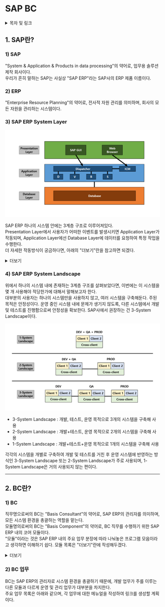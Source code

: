 # SAP BC

<details>
<summary>목차 및 링크</summary>
<div markdown="1">

> [1. SAP란?](https://github.com/KaJaeHyeob/SAP_BC#1-sap%EB%9E%80)    
> > [1) SAP](https://github.com/KaJaeHyeob/SAP_BC#1-sap)    
> > [2) ERP](https://github.com/KaJaeHyeob/SAP_BC#2-erp)    
> > [3) SAP ERP System Layer](https://github.com/KaJaeHyeob/SAP_BC#3-sap-erp-system-layer)    
> > [4) SAP ERP System Landscape](https://github.com/KaJaeHyeob/SAP_BC#4-sap-erp-system-landscape)    
> 
> [2. BC란?](https://github.com/KaJaeHyeob/SAP_BC#2-bc%EB%9E%80)    
> > [1) BC](https://github.com/KaJaeHyeob/SAP_BC#1-bc)    
> > [2) BC 업무](https://github.com/KaJaeHyeob/SAP_BC#2-bc-%EC%97%85%EB%AC%B4)    

</div>
</details>

## 1. SAP란?

### 1) SAP

 "System & Application & Products in data processing"의 약어로, 업무용 솔루션 제작 회사이다.    
 우리가 흔히 말하는 SAP는 사실상 "SAP ERP"라는 SAP사의 ERP 제품 이름이다.    

### 2) ERP

 "Enterprise Resource Planning"의 약어로, 전사적 자원 관리를 의미하며, 회사의 모든 자원을 관리하는 시스템이다.    

### 3) SAP ERP System Layer

![Untitled](./image/Untitled.png)

 SAP ERP 하나의 시스템 안에는 3계층 구조로 이루어져있다.    
 Presentation Layer에서 사용자가 어떠한 이벤트를 발생시키면 Application Layer가 작동되며, Application Layer에선 Database Layer에 데이터를 요청하여 특정 작업을 수행한다.   
 더 자세한 작동방식이 궁금하다면, 아래의 "더보기"란을 참고하면 되겠다.   

<details>
<summary>더보기</summary>
<div markdown="1">

>  3계층 중에서 어렵게 느껴질 수도 있는 부분인 Application Layer에 대해서 좀 더 자세하게 작성해보도록 하겠다.    
>  BC 직무가 아니라면 굳이 볼 필요 없는 부분이다.    
> 
>  Application Layer의 중요한 구성요소 두 가지는 DP(Dispatcher), WP(Work Process)이다.    
>  DP는 사용자가 발생시킨 이벤트와 부합하는 WP로 해당 작업을 분배시키는 역할을 한다.    
>  WP는 각 작업을 수행하는 프로세스로, 대표적으로 DVBS 네 가지 유형이 존재한다.    
>  - D : "Dialog WP"의 약자로, 대부분의 조회 또는 연산 작업을 수행    
>  - V : "Update WP"의 약자로, Database 업데이트에 관한 작업을 수행    
>  - B : "Background WP"의 약자로, 작동 프로그램 및 변수와 실행시각 등을 설정하여 사용자와 추가적인 상호작용이 필요없는 작업을 수행    
>  - S : "Spool WP"의 약자로, 출력 요청 시 데이터를 프린터에 전달하는 작업을 수행    
> 
>  위의 내용은 하나의 Application Server를 사용한다는 가정하에 작성한 것이고, 서버가 여러 대일 경우에는 조금 더 복잡해진다.    
> 
> ![Untitled1](./image/Untitled1.png)
> 
>  서버가 여러 대일 경우에는 ASCS(ABAP System Central Service)가 락 테이블 관리 및 로드밸런싱 관리 역할을 해주는데, ASCS를 포함하는 하나의 서버를 PAS(Primary Application Server)라 하고, 그 외 나머지 서버들을 AAS(Additional Application Server)라고 한다.    
>  ASCS의 ES(Enqueue Server)에서는 서버간의 락을 방지하기 위해 통합 락 테이블을 관리하고, MS(Message Server)에서는 서버들의 DP와 통신하면서 로드밸런싱을 관리한다.    
> 
>  - 사실 SAP사에서 PAS와 ASCS를 완벽히 분리시켰기 때문에, PAS와 AAS 둘 사이에는 전혀 차이가 없다고 한다. 하지만, NetWeaver 7.0 이하 버전까지는 현재의 PAS와 ASCS가 합쳐진 CI(Central Instance), 현재의 AAS인 DI(Dialog Instance) 개념을 사용했기 때문에 대부분의 사용자들이 PAS와 AAS 둘을 구별하여 사용한다.    

</div>
</details>

### 4) SAP ERP System Landscape

 위에서 하나의 시스템 내에 존재하는 3계층 구조를 살펴보았다면, 이번에는 이 시스템을 몇 개 사용해야 적당한가에 대해서 말해보고자 한다.    
 대부분의 사용자는 하나의 시스템만을 사용하지 않고, 여러 시스템을 구축해둔다. 주된 목적은 안정성이다. 운영 중인 시스템 내에 문제가 생기지 않도록, 다른 시스템에서 개발 및 테스트를 진행함으로써 안정성을 확보한다. SAP사에서 권장하는 건 3-System Landscape이다.    

![Untitled2](./image/Untitled2.png)

 - 3-System Landscape : 개발, 테스트, 운영 목적으로 3개의 시스템을 구축해 사용
 - 2-System Landscape : 개발+테스트, 운영 목적으로 2개의 시스템을 구축해 사용
 - 1-System Landscape : 개발+테스트+운영 목적으로 1개의 시스템을 구축해 사용

 각각의 시스템을 개별로 구축하여 개발 및 테스트를 거친 후 운영 시스템에 반영하는 방식인 3-System Landscape 또는 2-System Landscape가 주로 사용되며, 1-System Landscape은 거의 사용되지 않는 편이다.    

-----

## 2. BC란?

### 1) BC

 직무명으로써의 BC는 "Basis Consultant"의 약어로, SAP ERP의 관리자를 의미하며, 모든 시스템 환경을 총괄하는 역할을 맡는다.    
 모듈명의로써의 BC는 "Basis Component"의 약어로, BC 직무를 수행하기 위한 SAP ERP 내의 코어 모듈이다.    
 "모듈"이라는 것은 SAP ERP 내의 주요 업무 분장에 따라 나눠놓은 프로그램 모음이라고 생각하면 이해하기 쉽다. 모듈 목록은 "더보기"란에 작성해두겠다.    

<details>
<summary>더보기</summary>
<div markdown="1">  

>  코어 모듈
>  - MM : "Material Management"의 약어로, 구매 및 자재 관리 모듈
>  - PP : "Production Planning"의 약어로, 생산 관리 모듈
>  - SD : "Sales and Distribution"의 약어로, 영업 및 유통(물류) 관리 모듈
>  - FI : "Financial"의 약자로, 재무 회계 모듈 (외부 보고용 회계)
>  - CO : "Controlling"의 약자로, 관리 회계 모듈 (내부 전략용 회계)
>  - HR : "Human Resources"의 약어로, 인사 관리 모듈
>  - BW : "Business Warehouse"의 약어로, 데이터 관리 모듈
>  - BI : "Business Intelligence"의 약어로, 데이터 분석 및 리포팅 모듈
> 
>  서브 모듈
>  - QM : "Quality Management"의 약어로, 품질 관리 모듈
>  - IM : "Investment Management"의 약어로, 수출입 및 투자 관리 모듈
>  - LE : "Logistics Execution"의 약어로, 재고 및 보관 관리 모듈
>  - PM : "Plant Management"의 약어로, 설비 관리 모듈
>  - TR : "Treasury"의 약자로, 자금 관리 모듈
>  - FB : "Firm Banking"의 약어로, 펌뱅킹 관리 모듈 (은행 업무)
>  - PI : "Process Integration"의 약어로, non-SAP 프로그램 데이터 연동 관리 모듈

</div>
</details>

### 2) BC 업무

 BC는 SAP ERP의 관리자로 시스템 환경을 총괄하기 때문에, 개발 업무가 주를 이루는 다른 모듈과 다르게 운영 및 관리 업무가 대부분을 차지한다.    
 주요 업무 목록은 아래와 같으며, 각 업무에 대한 메뉴얼을 작성하여 링크를 생성할 계획이다.    
